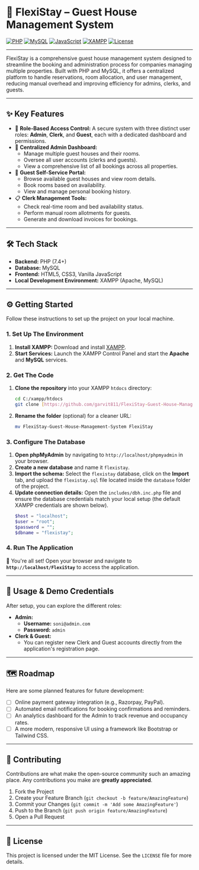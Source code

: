 # 🏨 FlexiStay – Guest House Management System

[![PHP](https://img.shields.io/badge/PHP-7.4+-777BB4?logo=php&logoColor=white)](https://www.php.net/)
[![MySQL](https://img.shields.io/badge/MySQL-Database-4479A1?logo=mysql&logoColor=white)](https://www.mysql.com/)
[![JavaScript](https://img.shields.io/badge/JavaScript-Vanilla-F7DF1E?logo=javascript&logoColor=black)](https://developer.mozilla.org/docs/Web/JavaScript)
[![XAMPP](https://img.shields.io/badge/XAMPP-Localhost-F37623?logo=xampp&logoColor=white)](https://www.apachefriends.org/)
[![License](https://img.shields.io/badge/License-MIT-green)](./LICENSE)

---

FlexiStay is a comprehensive guest house management system designed to streamline the booking and administration process for companies managing multiple properties. Built with PHP and MySQL, it offers a centralized platform to handle reservations, room allocation, and user management, reducing manual overhead and improving efficiency for admins, clerks, and guests.


---

## ✨ Key Features

-   🔐 **Role-Based Access Control:** A secure system with three distinct user roles: **Admin**, **Clerk**, and **Guest**, each with a dedicated dashboard and permissions.
-   🏢 **Centralized Admin Dashboard:**
    -   Manage multiple guest houses and their rooms.
    -   Oversee all user accounts (clerks and guests).
    -   View a comprehensive list of all bookings across all properties.
-   👤 **Guest Self-Service Portal:**
    -   Browse available guest houses and view room details.
    -   Book rooms based on availability.
    -   View and manage personal booking history.
-   📋 **Clerk Management Tools:**
    -   Check real-time room and bed availability status.
    -   Perform manual room allotments for guests.
    -   Generate and download invoices for bookings.

---

## 🛠️ Tech Stack

-   **Backend:** PHP (7.4+)
-   **Database:** MySQL
-   **Frontend:** HTML5, CSS3, Vanilla JavaScript
-   **Local Development Environment:** XAMPP (Apache, MySQL)

---

## ⚙️ Getting Started

Follow these instructions to set up the project on your local machine.

### 1. Set Up The Environment

1.  **Install XAMPP:** Download and install [XAMPP](https://www.apachefriends.org/index.html).
2.  **Start Services:** Launch the XAMPP Control Panel and start the **Apache** and **MySQL** services.

### 2. Get The Code

1.  **Clone the repository** into your XAMPP `htdocs` directory:
    ```bash
    cd C:/xampp/htdocs
    git clone [https://github.com/garvit811/FlexiStay-Guest-House-Management-System.git](https://github.com/garvit811/FlexiStay-Guest-House-Management-System.git)
    ```
2.  **Rename the folder** (optional) for a cleaner URL:
    ```bash
    mv FlexiStay-Guest-House-Management-System FlexiStay
    ```

### 3. Configure The Database

1.  **Open phpMyAdmin** by navigating to `http://localhost/phpmyadmin` in your browser.
2.  **Create a new database** and name it `flexistay`.
3.  **Import the schema:** Select the `flexistay` database, click on the **Import** tab, and upload the `flexistay.sql` file located inside the `database` folder of the project.
4.  **Update connection details:** Open the `includes/dbh.inc.php` file and ensure the database credentials match your local setup (the default XAMPP credentials are shown below).
    ```php
    $host = "localhost";
    $user = "root";
    $password = "";
    $dbname = "flexistay";
    ```

### 4. Run The Application

🎉 You're all set! Open your browser and navigate to **`http://localhost/FlexiStay`** to access the application.

---

## 🚀 Usage & Demo Credentials

After setup, you can explore the different roles:

-   **Admin:**
    -   **Username:** `soni@admin.com`
    -   **Password:** `admin`
-   **Clerk & Guest:**
    -   You can register new Clerk and Guest accounts directly from the application's registration page.

---

## 🗺️ Roadmap

Here are some planned features for future development:

-   [ ] Online payment gateway integration (e.g., Razorpay, PayPal).
-   [ ] Automated email notifications for booking confirmations and reminders.
-   [ ] An analytics dashboard for the Admin to track revenue and occupancy rates.
-   [ ] A more modern, responsive UI using a framework like Bootstrap or Tailwind CSS.

---

## 🤝 Contributing

Contributions are what make the open-source community such an amazing place. Any contributions you make are **greatly appreciated**.

1.  Fork the Project
2.  Create your Feature Branch (`git checkout -b feature/AmazingFeature`)
3.  Commit your Changes (`git commit -m 'Add some AmazingFeature'`)
4.  Push to the Branch (`git push origin feature/AmazingFeature`)
5.  Open a Pull Request

---

## 📜 License

This project is licensed under the MIT License. See the `LICENSE` file for more details.
